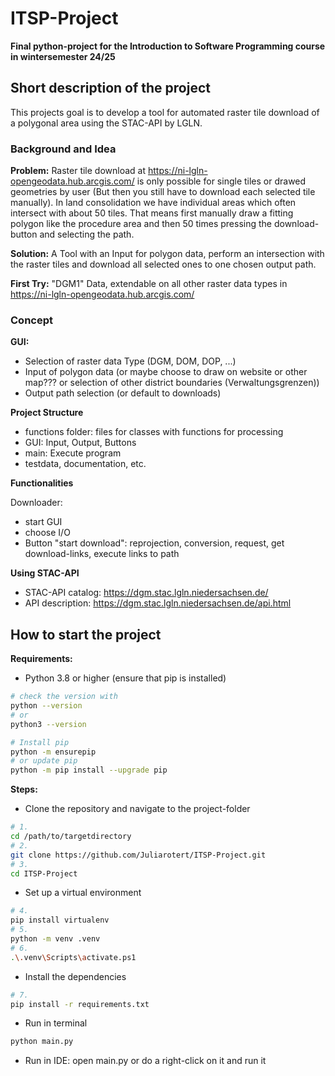 # ITSP-Project
**Final python-project for the Introduction to Software Programming course in wintersemester 24/25**

## Short description of the project
This projects goal is to develop a tool for automated raster tile download of a polygonal area using the STAC-API by LGLN.
  
### Background and Idea
**Problem:** Raster tile download at https://ni-lgln-opengeodata.hub.arcgis.com/ is only possible for single tiles or drawed geometries by user (But then you still have to download each selected tile manually). In land consolidation we have individual areas which often intersect with about 50 tiles. That means first manually draw a fitting polygon like the procedure area and then 50 times pressing the download-button and selecting the path.

**Solution:** A Tool with an Input for polygon data, perform an intersection with the raster tiles and download all selected ones to one chosen output path.

**First Try:** "DGM1" Data, extendable on all other raster data types in https://ni-lgln-opengeodata.hub.arcgis.com/

### Concept
**GUI:** 
- Selection of raster data Type (DGM, DOM, DOP, ...)
- Input of polygon data (or maybe choose to draw on website or other map??? or selection of other district boundaries (Verwaltungsgrenzen))
- Output path selection (or default to downloads)

**Project Structure**
- functions folder: files for classes with functions for processing
- GUI: Input, Output, Buttons
- main: Execute program
- testdata, documentation, etc.

**Functionalities**

Downloader:
- start GUI
- choose I/O
- Button "start download": reprojection, conversion, request, get download-links, execute links to path


**Using STAC-API**
- STAC-API catalog: https://dgm.stac.lgln.niedersachsen.de/
- API description: https://dgm.stac.lgln.niedersachsen.de/api.html


## How to start the project
**Requirements:**
- Python 3.8 or higher (ensure that pip is installed)
```bash
# check the version with 
python --version
# or
python3 --version

# Install pip 
python -m ensurepip
# or update pip
python -m pip install --upgrade pip
```
**Steps:**
- Clone the repository and navigate to the project-folder
```bash
# 1.
cd /path/to/targetdirectory 
# 2. 
git clone https://github.com/Juliarotert/ITSP-Project.git
# 3.
cd ITSP-Project
```
- Set up a virtual environment
```bash
# 4.
pip install virtualenv
# 5. 
python -m venv .venv  
# 6.
.\.venv\Scripts\activate.ps1  
```
- Install the dependencies
```bash
# 7.
pip install -r requirements.txt
```
- Run in terminal
```bash
python main.py
```
- Run in IDE: open main.py or do a right-click on it and run it